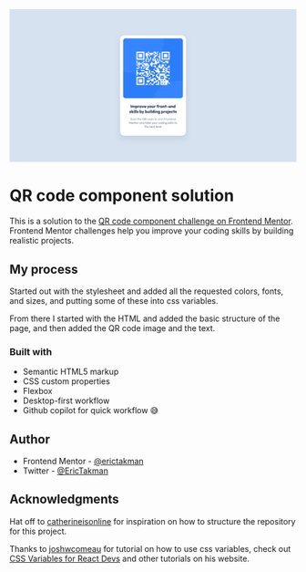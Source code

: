 ![](./images/preview.png)

# QR code component solution

This is a solution to the [QR code component challenge on Frontend Mentor](https://www.frontendmentor.io/challenges/qr-code-component-iux_sIO_H). Frontend Mentor challenges help you improve your coding skills by building realistic projects. 

## My process

Started out with the stylesheet and added all the requested colors, fonts, and sizes, and putting some of these into css variables.

From there I started with the HTML and added the basic structure of the page, and then added the QR code image and the text.

### Built with

- Semantic HTML5 markup
- CSS custom properties
- Flexbox
- Desktop-first workflow
- Github copilot for quick workflow 😅

## Author

- Frontend Mentor - [@erictakman](https://www.frontendmentor.io/profile/erictakman)
- Twitter - [@EricTakman](https://www.twitter.com/EricTakman)

## Acknowledgments

Hat off to [catherineisonline](https://github.com/catherineisonline/QR-code-component-frontendmentor) for inspiration on how to structure the repository for this project.

Thanks to [joshwcomeau](https://github.com/joshwcomeau) for tutorial on how to use css variables, check out [CSS Variables for React Devs](https://www.joshwcomeau.com/css/css-variables-for-react-devs/) and other tutorials on his website.
